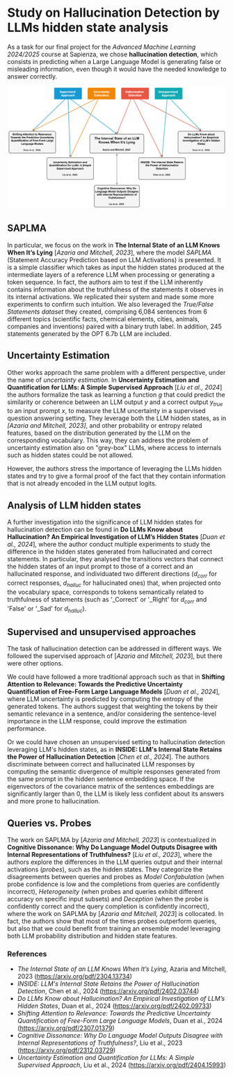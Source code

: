 # Study on Hallucination Detection by LLMs hidden state analysis

As a task for our final project for the *Advanced Machine Learning 2024/2025* course at Sapienza, we chose **hallucination detection**, which consists in predicting when a Large Language Model is generating false or misleading information, even though it would have the needed knowledge to answer correctly. 

![Related works](https://github.com/simonesestito/AML-project/blob/master/images/Related_Works.png)

## SAPLMA
In particular, we focus on the work in **The Internal State of an LLM Knows When It’s Lying** [*Azaria and Mitchell, 2023*], where the model *SAPLMA* (Statement Accuracy Prediction based on LLM Activations) is presented. It is a simple classifier which takes as input the hidden states produced at the intermediate layers of a reference LLM when processing or generating a token sequence. In fact, the authors aim to test if the LLM inherently contains information about the truthfulness of the statements it observes in its internal activations. We replicated their system and made some more experiments to confirm such intuition. We also leveraged the *True/False Statements dataset* they created, comprising 6,084 sentences from 6 different topics (scientific facts, chemical elements, cities, animals, companies and inventions) paired with a binary truth label. In addition, 245 statements generated by the OPT 6.7b LLM are included.

## Uncertainty Estimation

Other works approach the same problem with a different perspective, under the name of *uncertainty estimation*. In **Uncertainty Estimation and Quantification for LLMs: A Simple Supervised Approach** [*Liu et al., 2024*] the authors formalize the task as learning a function $g$ that could predict the similarity or coherence between an LLM output $y$ and a correct output $y_{true}$ to an input prompt $x$, to measure the LLM uncertainty in a supervised question answering setting. They leverage both the LLM hidden states, as in *[Azaria and Mitchell, 2023]*, and other probability or entropy related features, based on the distribution generated by the LLM on the corresponding vocabulary. This way, they can address the problem of uncertainty estimation also on "grey-box"  LLMs, where access to internals such as hidden states could be not allowed. 

However, the authors stress the importance of leveraging the LLMs hidden states and try to give a formal proof of the fact that they contain information that is not already encoded in the LLM output logits.

## Analysis of LLM hidden states

A further investigation into the significance of LLM hidden states for hallucination detection can be found in **Do LLMs Know about Hallucination? An Empirical Investigation of LLM’s Hidden States** [*Duan et al., 2024*], where the author conduct multiple experiments to study the difference in the hidden states generated from hallucinated and correct statements. In particular, they analysed the transitions vectors that connect the hidden states of an input prompt to those of a correct and an hallucinated response, and individuated two different directions ($d_{corr}$ for correct responses, $d_{halluc}$ for hallucinated ones) that, when projected onto the vocabulary space, corresponds to tokens semantically related to truthfulness of statements (such as '_Correct' or '_Right' for $d_{corr}$ and 'False' or '_Sad' for $d_{halluc}$).

## Supervised and unsupervised approaches

The task of hallucination detection can be addressed in different ways. We followed the supervised approach of  [*Azaria and Mitchell, 2023*], but there were other options.

We could have followed a more traditional approach such as that in **Shifting Attention to Relevance: Towards the Predictive Uncertainty Quantification of Free-Form Large Language Models** [*Duan et al., 2024*], where LLM uncertainty is predicted by computing the entropy of the generated tokens. The authors suggest that weighting the tokens by their semantic relevance in a sentence, and/or considering the sentence-level importance in the LLM response, could improve the estimation performance.

Or we could have chosen an unsupervised setting to hallucination detection leveraging LLM's hidden states, as in **INSIDE: LLM's Internal State Retains the Power of Hallucination Detection** [*Chen et al., 2024*]. The authors discriminate between correct and hallucinated LLM responses by computing the semantic divergence of multiple responses generated from the same prompt in the hidden sentence embedding space. If the eigenvectors of the covariance matrix of the sentences embeddings are significantly larger than 0, the LLM is likely less confident about its answers and more prone to hallucination.

## Queries vs. Probes

The work on SAPLMA by [*Azaria and Mitchell, 2023*] is contextualized in **Cognitive Dissonance: Why Do Language Model Outputs Disagree with Internal Representations of Truthfulness?** [*Liu et al., 2023*], where the authors explore the differences in the LLM queries output and their internal activations (*probes*), such as the hidden states. They categorize the disagreements between queries and probes as *Model Confabulation* (when probe confidence is low and the completions from queries are confidently incorrect), *Heterogeneity* (when probes and queries exhibit different accuracy on specific input subsets) and *Deception* (when the probe is confidently correct and the query completion is confidently incorrect), where the work on SAPLMA by [*Azaria and Mitchell, 2023*] is collocated. In fact, the authors show that most of the times probes outperform queries, but also that we could benefit from training an ensemble model leveraging both LLM probability distribution and hidden state features.



### References
- *The Internal State of an LLM Knows When It’s Lying*, Azaria and Mitchell, 2023 (https://arxiv.org/pdf/2304.13734)
-  *INSIDE: LLM's Internal State Retains the Power of Hallucination Detection*, Chen et al., 2024 (https://arxiv.org/pdf/2402.03744)
- *Do LLMs Know about Hallucination? An Empirical Investigation of LLM’s Hidden States*, Duan et al., 2024 (https://arxiv.org/pdf/2402.09733)
- *Shifting Attention to Relevance: Towards the Predictive Uncertainty Quantification of Free-Form Large Language Models*, Duan et al., 2024 (https://arxiv.org/pdf/2307.01379)
- *Cognitive Dissonance: Why Do Language Model Outputs Disagree with Internal Representations of Truthfulness?*, Liu et al., 2023 (https://arxiv.org/pdf/2312.03729)
- *Uncertainty Estimation and Quantification for LLMs: A Simple Supervised Approach*, Liu et al., 2024 (https://arxiv.org/pdf/2404.15993)


